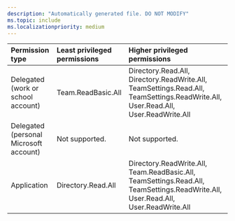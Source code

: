 ```yaml
---
description: "Automatically generated file. DO NOT MODIFY"
ms.topic: include
ms.localizationpriority: medium
---
```


|Permission type|Least privileged permissions|Higher privileged permissions|
|:---|:---|:---|
|Delegated (work or school account)|Team.ReadBasic.All|Directory.Read.All, Directory.ReadWrite.All, TeamSettings.Read.All, TeamSettings.ReadWrite.All, User.Read.All, User.ReadWrite.All|
|Delegated (personal Microsoft account)|Not supported.|Not supported.|
|Application|Directory.Read.All|Directory.ReadWrite.All, Team.ReadBasic.All, TeamSettings.Read.All, TeamSettings.ReadWrite.All, User.Read.All, User.ReadWrite.All|

